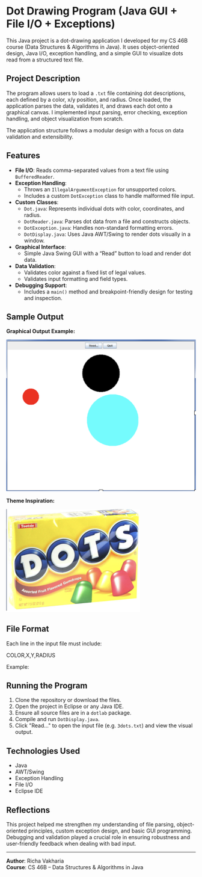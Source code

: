 # Dot Drawing Program (Java GUI + File I/O + Exceptions)

This Java project is a dot-drawing application I developed for my CS 46B course (Data Structures & Algorithms in Java). It uses object-oriented design, Java I/O, exception handling, and a simple GUI to visualize dots read from a structured text file.

## Project Description

The program allows users to load a `.txt` file containing dot descriptions, each defined by a color, x/y position, and radius. Once loaded, the application parses the data, validates it, and draws each dot onto a graphical canvas. I implemented input parsing, error checking, exception handling, and object visualization from scratch.

The application structure follows a modular design with a focus on data validation and extensibility.

## Features

- **File I/O**: Reads comma-separated values from a text file using `BufferedReader`.
- **Exception Handling**:
  - Throws an `IllegalArgumentException` for unsupported colors.
  - Includes a custom `DotException` class to handle malformed file input.
- **Custom Classes**:
  - `Dot.java`: Represents individual dots with color, coordinates, and radius.
  - `DotReader.java`: Parses dot data from a file and constructs objects.
  - `DotException.java`: Handles non-standard formatting errors.
  - `DotDisplay.java`: Uses Java AWT/Swing to render dots visually in a window.
- **Graphical Interface**:
  - Simple Java Swing GUI with a “Read” button to load and render dot data.
- **Data Validation**:
  - Validates color against a fixed list of legal values.
  - Validates input formatting and field types.
- **Debugging Support**:
  - Includes a `main()` method and breakpoint-friendly design for testing and inspection.

## Sample Output

**Graphical Output Example:**

![Dot Display](dots-display.png)

**Theme Inspiration:**

![Dots Candy](dots-candy.png)

## File Format

Each line in the input file must include:

COLOR,X,Y,RADIUS

Example:

## Running the Program

1. Clone the repository or download the files.
2. Open the project in Eclipse or any Java IDE.
3. Ensure all source files are in a `dotlab` package.
4. Compile and run `DotDisplay.java`.
5. Click "Read..." to open the input file (e.g. `3dots.txt`) and view the visual output.

## Technologies Used

- Java
- AWT/Swing
- Exception Handling
- File I/O
- Eclipse IDE

## Reflections

This project helped me strengthen my understanding of file parsing, object-oriented principles, custom exception design, and basic GUI programming. Debugging and validation played a crucial role in ensuring robustness and user-friendly feedback when dealing with bad input.

---

**Author**: Richa Vakharia  
**Course**: CS 46B – Data Structures & Algorithms in Java

